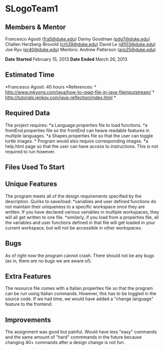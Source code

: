 SLogoTeam1
==========

Members & Mentor
----------------
Francesco Agosti (fra5@duke.edu)
Danny Goodman (pdg7@duke.edu)
Challen Herzberg-Brovold (crh39@duke.edu)
David Le (dl103@duke.edu)
Joe Ryu (er40@duke.edu)
Mentors: Andrew Patterson (arp25@duke.edu)

**Date Started** February 15, 2013  **Date Ended** March 26, 2013

Estimated Time
--------------
*Francesco Agosti: 40 hours
	*References: 
		* http://www.mkyong.com/java/how-to-read-file-in-java-fileinputstream/
		* http://tutorials.jenkov.com/java-reflection/index.html
*

Required Data
-------------
The project requires: 
*a Language.properties file to load functions.
*a frontEnd.properties file so the frontEnd can heave readable features in multiple languages. 
*a Shapes.properties file so that the user can toggle turtle images. 
	* Program would also require corresponding images. 
*a help.html page so that the user can have access to instructions. This is not required to run however. 

Files Used To Start
-------------------


Unique Features
---------------
The program meets all of the design requirements specified by the description. 
Quirks to save/load:
*variables and user defined functions do not maintain their uniqueness to a specific workspace once they are written. If you have declared various variables in multiple workspaces, they will all get written to one file. 
*similarly, if you load from a properties file, all the variables and user functions defined in that file will get loaded in your current workspace, but will not be accessible in other workspaces. 


Bugs
----
As of right now the program cannot crash. There should not be any bugs (as in, there are no bugs we are aware of).

Extra Features
--------------
The resource file comes with a Italian.properties file so that the program can be run using Italian commands. However, this has to be toggled in the source code. If we had time, we would have added a "change language" feature to the frontend. 


Improvements
------------
The assignment was good but painful. Would have less "easy" commands and the same amount of "hard" commmands in the future because changing 40+ commands after a design change is not fun. 




